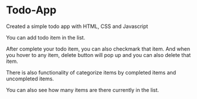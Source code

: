 # Todo-App
Created a simple todo app with HTML, CSS and Javascript

You can add todo item in the list.

After complete your todo item, you can also checkmark that item. And when you hover to any item, delete button will pop up and you can also delete that item.

There is also functionality of categorize items by completed items and uncompleted items.

You can also see how many items are there currently in the list.
